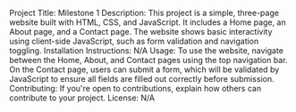 Project Title: Milestone 1
Description: This project is a simple, three-page website built with HTML, CSS, and JavaScript. It includes a Home page, an About page, and a Contact page. The website shows basic interactivity using client-side JavaScript, such as form validation and navigation toggling.
Installation Instructions: N/A
Usage: To use the website, navigate between the Home, About, and Contact pages using the top navigation bar. On the Contact page, users can submit a form, which will be validated by JavaScript to ensure all fields are filled out correctly before submission.
Contributing: If you're open to contributions, explain how others can contribute to your project.
License: N/A
